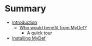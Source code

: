 # Summary

* [Introduction](README.md)
   * [Who would benefit from MyDef?](who_would_benefit_from_mydef.md)
       * A quick tour
* [Installing MyDef](Installing.md)

